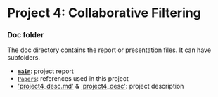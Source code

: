 # Project 4: Collaborative Filtering

### Doc folder

The doc directory contains the report or presentation files. It can have subfolders.  
+ [**`main`**](main.Rmd): project report  
+ [`Papers`](Papers/): references used in this project  
+ ['project4_desc.md'](project4_desc.md) & ['project4_desc'](project4_desc.pdf): project description  
